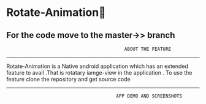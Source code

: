 # Rotate-Animation🚀
For the code move to the master->> branch
---------------------------------------------------
                                               ABOUT THE FEATURE
---------------------------------------------------             
             
Rotate-Animation is a Native android application which has 
an extended feature to avail .That is rotatary iamge-view in the 
application . To use the feature clone the repository and get 
source code


----------------------------------------------------
                                            APP DEMO AND SCREENSHOTS
